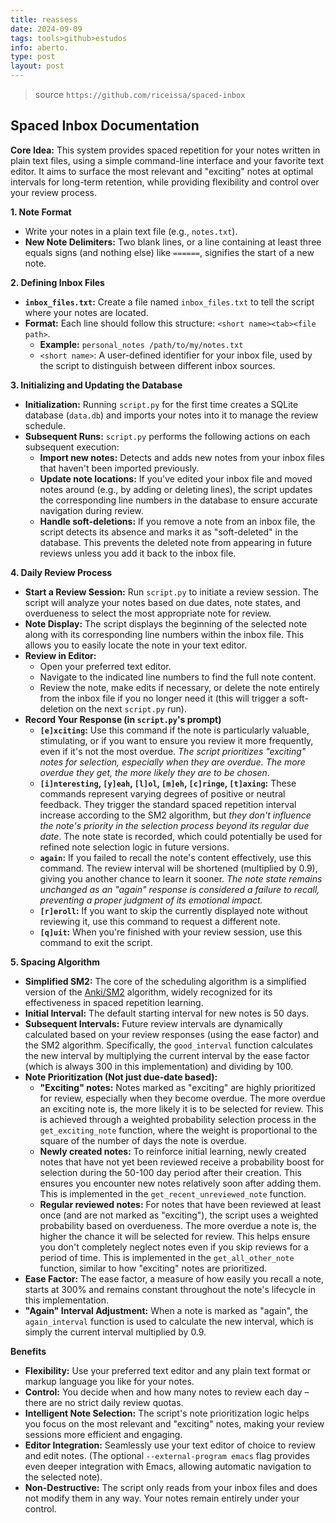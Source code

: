 ```yaml
---
title: reassess
date: 2024-09-09
tags: tools>github>estudos
info: aberto.
type: post
layout: post
---
```


>source `https://github.com/riceissa/spaced-inbox`

## Spaced Inbox Documentation

**Core Idea:** This system provides spaced repetition for your notes written in plain text files, using a simple command-line interface and your favorite text editor. It aims to surface the most relevant and "exciting" notes at optimal intervals for long-term retention, while providing flexibility and control over your review process.

**1. Note Format**
   - Write your notes in a plain text file (e.g., `notes.txt`).
   - **New Note Delimiters:** Two blank lines, or a line containing at least three equals signs (and nothing else) like `======`, signifies the start of a new note.

**2. Defining Inbox Files**
   - **`inbox_files.txt`:** Create a file named `inbox_files.txt` to tell the script where your notes are located.
   - **Format:** Each line should follow this structure: `<short name><tab><file path>`.
     - **Example:** `personal_notes /path/to/my/notes.txt`
     - `<short name>`: A user-defined identifier for your inbox file, used by the script to distinguish between different inbox sources.

**3. Initializing and Updating the Database**
   - **Initialization:** Running `script.py` for the first time creates a SQLite database (`data.db`) and imports your notes into it to manage the review schedule.
   - **Subsequent Runs:**  `script.py` performs the following actions on each subsequent execution:
     - **Import new notes:** Detects and adds new notes from your inbox files that haven't been imported previously. 
     - **Update note locations:** If you've edited your inbox file and moved notes around (e.g., by adding or deleting lines), the script updates the corresponding line numbers in the database to ensure accurate navigation during review.
     - **Handle soft-deletions:** If you remove a note from an inbox file, the script detects its absence and marks it as "soft-deleted" in the database. This prevents the deleted note from appearing in future reviews unless you add it back to the inbox file.

**4. Daily Review Process**
   - **Start a Review Session:** Run `script.py` to initiate a review session. The script will analyze your notes based on due dates, note states, and overdueness to select the most appropriate note for review.
   - **Note Display:** The script displays the beginning of the selected note along with its corresponding line numbers within the inbox file. This allows you to easily locate the note in your text editor. 
   - **Review in Editor:**
     - Open your preferred text editor.
     - Navigate to the indicated line numbers to find the full note content.
     - Review the note, make edits if necessary, or delete the note entirely from the inbox file if you no longer need it (this will trigger a soft-deletion on the next `script.py` run). 
   - **Record Your Response (in `script.py`'s prompt)**
     - **`[e]xciting`:** Use this command if the note is particularly valuable, stimulating, or if you want to ensure you review it more frequently, even if it's not the most overdue. *The script prioritizes "exciting" notes for selection, especially when they are overdue. The more overdue they get, the more likely they are to be chosen.*
     - **`[i]nteresting`, `[y]eah`, `[l]ol`, `[m]eh`, `[c]ringe`, `[t]axing`:** These commands represent varying degrees of positive or neutral feedback. They trigger the standard spaced repetition interval increase according to the SM2 algorithm, but *they don't influence the note's priority in the selection process beyond its regular due date*. The note state is recorded, which could potentially be used for refined note selection logic in future versions.
     - **`again`:**  If you failed to recall the note's content effectively, use this command. The review interval will be shortened (multiplied by 0.9), giving you another chance to learn it sooner. *The note state remains unchanged as an "again" response is considered a failure to recall, preventing a proper judgment of its emotional impact.*
     - **`[r]eroll`:** If you want to skip the currently displayed note without reviewing it, use this command to request a different note. 
     - **`[q]uit`:**  When you're finished with your review session, use this command to exit the script. 

**5. Spacing Algorithm**
   - **Simplified SM2:** The core of the scheduling algorithm is a simplified version of the [Anki/SM2](https://gist.github.com/riceissa/1ead1b9881ffbb48793565ce69d7dbdd) algorithm, widely recognized for its effectiveness in spaced repetition learning. 
   - **Initial Interval:**  The default starting interval for new notes is 50 days.
   - **Subsequent Intervals:**  Future review intervals are dynamically calculated based on your review responses (using the ease factor) and the SM2 algorithm. Specifically, the `good_interval` function calculates the new interval by multiplying the current interval by the ease factor (which is always 300 in this implementation) and dividing by 100.
   - **Note Prioritization (Not just due-date based):**
     - **"Exciting" notes:** Notes marked as "exciting" are highly prioritized for review, especially when they become overdue.  The more overdue an exciting note is, the more likely it is to be selected for review. This is achieved through a weighted probability selection process in the `get_exciting_note` function, where the weight is proportional to the square of the number of days the note is overdue.
     - **Newly created notes:** To reinforce initial learning, newly created notes that have not yet been reviewed receive a probability boost for selection during the 50-100 day period after their creation. This ensures you encounter new notes relatively soon after adding them. This is implemented in the `get_recent_unreviewed_note` function.
     - **Regular reviewed notes:** For notes that have been reviewed at least once (and are not marked as "exciting"), the script uses a weighted probability based on overdueness.  The more overdue a note is, the higher the chance it will be selected for review. This helps ensure you don't completely neglect notes even if you skip reviews for a period of time. This is implemented in the `get_all_other_note` function, similar to how "exciting" notes are prioritized.
   - **Ease Factor:** The ease factor, a measure of how easily you recall a note, starts at 300% and remains constant throughout the note's lifecycle in this implementation. 
   - **"Again" Interval Adjustment:** When a note is marked as "again", the `again_interval` function is used to calculate the new interval, which is simply the current interval multiplied by 0.9.

**Benefits**
   - **Flexibility:** Use your preferred text editor and any plain text format or markup language you like for your notes. 
   - **Control:** You decide when and how many notes to review each day – there are no strict daily review quotas.  
   - **Intelligent Note Selection:** The script's note prioritization logic helps you focus on the most relevant and "exciting" notes, making your review sessions more efficient and engaging. 
   - **Editor Integration:**  Seamlessly use your text editor of choice to review and edit notes.  (The optional `--external-program emacs` flag provides even deeper integration with Emacs, allowing automatic navigation to the selected note).
   - **Non-Destructive:** The script only reads from your inbox files and does not modify them in any way. Your notes remain entirely under your control.